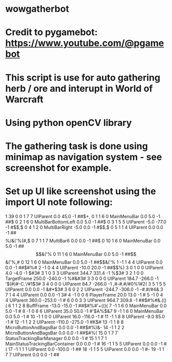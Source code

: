 # wowgatherbot
# Credit to pygamebot: https://www.youtube.com/@pgamebot
# This script is use for auto gathering herb / ore and interupt in World of Warcraft
# Using python openCV library
# The gathering task is done using minimap as navigation system - see screenshot for example.
# Set up UI like screenshot using the import UI note following:
1 39 0 0 1 7 7 UIParent 0.0 45.0 -1 ##$$%/&&'%)$+$,$ 0 1 1 6 0 MainMenuBar 0.0 5.0 -1 ##$$%/&&'%(#,$ 0 2 1 6 0 MultiBarBottomLeft 0.0 5.0 -1 ##$$%/&&'%(#,$ 0 3 1 5 5 UIParent -5.0 -77.0 -1 #$$$%/&('%($,$ 0 4 1 2 0 MultiBarRight -5.0 0.0 -1 #$$$%/&('%($,$ 0 5 1 1 4 UIParent 0.0 0.0 -1 ##$$%/&('%(&,# 0 6 1 1 7 MultiBar5 0.0 0.0 -1 ##$$%/&('%(#,$ 0 7 1 1 7 MultiBar6 0.0 0.0 -1 ##$$%/&('%(#,$ 0 10 1 6 0 MainMenuBar 0.0 5.0 -1 ##$$&('% 0 11 1 6 0 MainMenuBar 0.0 5.0 -1 ##$$&('%,# 0 12 1 6 0 MainMenuBar 0.0 5.0 -1 ##$$&('% 1 -1 1 4 4 UIParent 0.0 0.0 -1 ##$#%# 2 -1 0 4 4 UIParent -10.0 20.0 -1 ##$$%) 3 0 1 0 0 UIParent 4.0 -4.0 -1 $#3# 3 1 0 3 3 UIParent 344.7 331.4 -1 %$3# 3 2 1 0 0 TargetFrame 250.0 -240.0 -1 %#&#3# 3 3 0 0 0 UIParent 184.7 -266.0 -1 '$(#)#-C.'/#1$3# 3 4 0 0 0 UIParent 84.7 -266.0 -1 ,#-#.#/#0%1#2( 3 5 1 5 5 UIParent 0.0 0.0 -1 &#*$3# 3 6 0 2 2 UIParent -244.7 -306.0 -1 -#.#/#4& 3 7 1 4 4 UIParent 0.0 0.0 -1 3# 4 -1 0 0 6 PlayerFrame 20.0 13.0 -1 # 5 -1 0 4 4 UIParent 360.0 -253.0 -1 # 6 0 0 3 3 UIParent 964.7 309.8 -1 ##$#%#&.(()( 6 1 1 2 8 BuffFrame -13.0 -15.0 -1 ##$#%#'+(()( 7 -1 1 6 0 MainMenuBar 0.0 5.0 -1 # 8 -1 0 6 6 UIParent 35.0 50.0 -1 #'$A%$&7 9 -1 1 6 0 MainMenuBar 0.0 5.0 -1 # 10 -1 1 0 0 UIParent 16.0 -116.0 -1 # 11 -1 1 8 8 UIParent -9.0 85.0 -1 # 12 -1 1 2 2 UIParent -110.0 -275.0 -1 #K$# 13 -1 1 8 8 MicroButtonAndBagsBar 0.0 0.0 -1 ##$#%)&- 14 -1 1 2 2 MicroButtonAndBagsBar 0.0 0.0 -1 ##$#%( 15 0 1 7 7 StatusTrackingBarManager 0.0 0.0 -1 # 15 1 1 7 1 MainStatusTrackingBarContainer 0.0 0.0 -1 # 16 -1 1 5 5 UIParent 0.0 0.0 -1 #( 17 -1 1 1 1 UIParent 0.0 -100.0 -1 ## 18 -1 1 5 5 UIParent 0.0 0.0 -1 #- 19 -1 1 7 7 UIParent 0.0 0.0 -1 ##